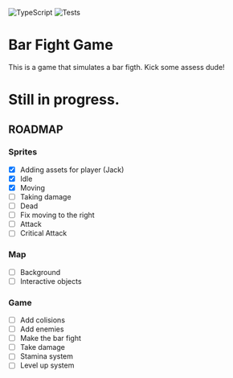 ![TypeScript](https://img.shields.io/badge/TypeScript-007ACC?style=for-the-badge&logo=typescript&logoColor=white)
![Tests](https://github.com/edgarberlinck/bar-figth-game/actions/workflows/run-tests.yml/badge.svg)

# Bar Fight Game

This is a game that simulates a bar figth. Kick some assess dude!

# Still in progress.

## ROADMAP

### Sprites

- [x] Adding assets for player (Jack)
- [x] Idle
- [x] Moving
- [ ] Taking damage
- [ ] Dead
- [ ] Fix moving to the right
- [ ] Attack
- [ ] Critical Attack

### Map

- [ ] Background
- [ ] Interactive objects

### Game

- [ ] Add colisions
- [ ] Add enemies
- [ ] Make the bar fight
- [ ] Take damage
- [ ] Stamina system
- [ ] Level up system
